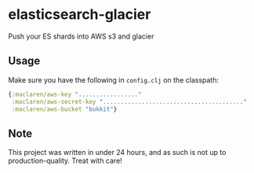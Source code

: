 # elasticsearch-glacier

Push your ES shards into AWS s3 and glacier

## Usage

Make sure you have the following in `config.clj` on the classpath:

```clojure
{:maclaren/aws-key "................."
 :maclaren/aws-secret-key "........................................"
 :maclaren/aws-bucket "bukkit"}
```

## Note

This project was written in under 24 hours, and as such is not up to
production-quality. Treat with care!
